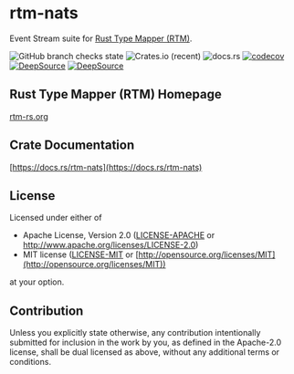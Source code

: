 # rtm-nats

Event Stream suite for [Rust Type Mapper (RTM)](https://rtm-rs.org).

![GitHub branch checks state](https://img.shields.io/github/checks-status/rtm-rs/rtm-nats/main)
![Crates.io (recent)](https://img.shields.io/crates/dr/rtm-nats)
![docs.rs](https://img.shields.io/docsrs/rtm-nats)
[![codecov](https://codecov.io/gh/rtm-rs/rtm-nats/branch/main/graph/badge.svg)](https://codecov.io/gh/rtm-rs/rtm-nats)
[![DeepSource](https://deepsource.io/gh/rtm-rs/rtm-nats.svg/?label=active+issues&show_trend=true&token=6nwFjH9D5hpzgH94vasqI0kI)](https://deepsource.io/gh/rtm-rs/rtm-nats/?ref=repository-badge)
[![DeepSource](https://deepsource.io/gh/rtm-rs/rtm-nats.svg/?label=resolved+issues&show_trend=true&token=6nwFjH9D5hpzgH94vasqI0kI)](https://deepsource.io/gh/rtm-rs/rtm-nats/?ref=repository-badge)

## Rust Type Mapper (RTM) Homepage

[rtm-rs.org](https://rtm-rs.org)

## Crate Documentation

[https://docs.rs/rtm-nats](https://docs.rs/rtm-nats)

## License

Licensed under either of

* Apache License, Version 2.0
   ([LICENSE-APACHE](LICENSE-APACHE) or [http://www\.apache\.org/licenses/LICENSE-2.0](http://www\.apache\.org/licenses/LICENSE-2.0))
* MIT license
   ([LICENSE-MIT](LICENSE-MIT) or [http://opensource.org/licenses/MIT](http://opensource.org/licenses/MIT))

at your option.

## Contribution

Unless you explicitly state otherwise, any contribution intentionally submitted
for inclusion in the work by you, as defined in the Apache-2.0 license, shall be
dual licensed as above, without any additional terms or conditions.

